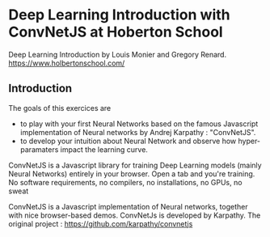 # Deep Learning Introduction with ConvNetJS at Hoberton School

Deep Learning Introduction by Louis Monier and Gregory Renard.
https://www.holbertonschool.com/

## Introduction

The goals of this exercices are 
- to play with your first Neural Networks based on the famous Javascript implementation of Neural networks by Andrej Karpathy : "ConvNetJS".
- to develop your intuition about Neural Network and observe how hyper-paramaters impact the learning curve.

ConvNetJS is a Javascript library for training Deep Learning models (mainly Neural Networks) entirely in your browser. 
Open a tab and you're training. No software requirements, no compilers, no installations, no GPUs, no sweat

ConvNetJS is a Javascript implementation of Neural networks, together with nice browser-based demos.
ConvNetJs is developed by Karpathy.  The original project : https://github.com/karpathy/convnetjs